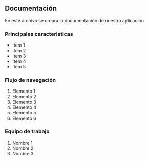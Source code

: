 ## Documentación

En este archivo se creara la documentación de nuestra aplicación 

### Principales caracteristicas

- Item 1
- Item 2
- Item 3
- Item 4
- Item 5

### Flujo de navegación

1. Elemento 1
2. Elemento 2
3. Elemento 3
4. Elemento 4
5. Elemento 5
6. Elemento 6

### Equipo de trabajo

1. Nombre 1
2. Nombre 2
3. Nombre 3
